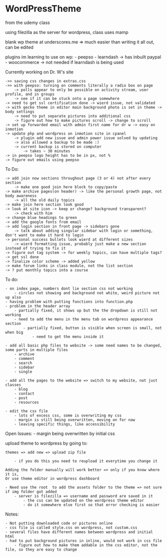 # WordPressTheme

from the udemy class

using filezilla as the server for wordpress, class uses mamp

blank wp theme at underscores.me
	 => much easier than writing it all out, can be edited 

plugins im learning to use on wp:
	- peepso
	- learndash -> has inbuilt paypal
	- woocommerce -> not needed if learndash is being used

Currently working on Dr. W's site 

	->> saving css changes in extras.css
	->> with peepso: turning on comments literally a radio box on page
		-> polls appear to only be possible on activity stream, user profile, and in groups
		-> see if it can be stuck onto a page somewhere
	-> need to get ssl certification done -> wierd issue, not validated
	-> with gecko theme in editor main background photo is set in theme -> body settings
		-> need to put separate pictures into additional css
		-> figure out how to make pictures scroll -> change to scroll
	-> set up forwarded email with admin first name for dr w -> easy on inmotion
	-> update php and wordpress on inmotion site in cpanel
		-> plugin add new issue and admin power issue solved by updating
		-> also allowed a backup to be made :)
		-> current backup is stored on computer 
			-> takes ~ 30 minutes 
	-> in peepso logo height has to be in px, not %
	-> figure out emails using peepso
	
		
		
To Do:

	-> add join now sections throughout page (3 or 4) not after every section
		-> make one good join here block to copy/paste
	-> make archive pages(on header) -> like the personal growth page, not body awareness
		-> all the old daily topics
	-> make join here section look good
	-> look at site icon -> keep or change? background transparent? 
		-> check with him
	-> change blue headings to green
	-> add the google fonts from email
	-> add login section in front page -> sidebars gone 
		-> talk about adding singular sidebar with login or something, don't want to make it hard to login
	-> personal success bullets look wierd at different sizes  
		-> wierd formatting issue, probably just make a new section instead of trying to fix it
	-> figure out tag system -> for weekly topics, can have multiple tags?
	-> get ssl done
	-> finalize color scheme -> added yellow
	-> make forum links in class module, not the list section
	-> ? put monthly topics into a course
	

To do: 

	- on index page, numbers dont lie section css not working
		- circles not showing and background not white, weird picture not up also
	- having problem with putting functions into function.php
	- problem in the header array 
		- partially fixed, it shows up but the the dropdown is still not working
		- need to add the menu in the menu tab on wordpress appearance section
			- partially fixed, button is visible when screen is small, not when big
				- need to get the menu inside it

	- add all basic php files to website -> some need names to be changed, some parts in multiple files
		- archive
		- comment
		- search
		- sidebar
		- single
	
	- add all the pages to the website => switch to my website, not just classes
		- blog
		- contact
		- post
		- resources	
	
	- edit the css file
		- lots of excess css, some is overwriting my css
		- margin is still being overwritten, moving on for now
		- leaving specific things, like accessibility
		
		
Open Issues:
	- margin being overwritten by initial css
		

upload theme to wordpress by going to:

	themes => add new => upload zip file
	
		- if you do this you need to reupload it everytime you change it
		
	Adding the folder manually will work better => only if you know where it is, 
	Or use theme editor in wordpress dashboard
	
	- Need use the root  to add the assets folder to the theme => not sure if img folder got added
		- server is filezilla => username and password are saved in it
			- the css can be updated on the wordpress theme editor
			- do it somewhere else first so that error checking is easier

Notes:

	- Not putting downloaded code or pictures online
	- css file is called style.css on wordpress, not custom.css
	- several files have different names between wordpress and initial html
	- had to put background pictures in inline, would not work in css file
		- figure out how to make them addable in the css editor, not the file, so they are easy to change
